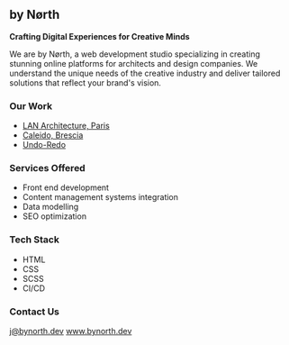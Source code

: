 ## by Nørth

**Crafting Digital Experiences for Creative Minds**

We are by Nørth, a web development studio specializing in creating stunning online platforms for architects and design companies. We understand the unique needs of the creative industry and deliver tailored solutions that reflect your brand's vision.

### Our Work

* [LAN Architecture, Paris](www.lan-paris.com)
* [Caleido, Brescia](www.caleido.it)
* [Undo-Redo](www.undo-redo.com)

### Services Offered
* Front end development
* Content management systems integration
* Data modelling
* SEO optimization

### Tech Stack
* HTML
* CSS
* SCSS
* CI/CD

### Contact Us
j@bynorth.dev
www.bynorth.dev

